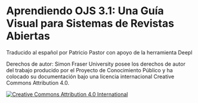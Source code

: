 # Aprendiendo OJS 3.1: Una Guía Visual para Sistemas de Revistas Abiertas

Traducido al español por Patricio Pastor con apoyo de la herramienta Deepl

Derechos de autor: Simon Fraser University posee los derechos de autor del trabajo producido por el Proyecto de Conocimiento Público y ha colocado su documentación bajo una licencia internacional Creative Commons Attribution 4.0.

[![](https://i.creativecommons.org/l/by/4.0/88x31.png "Creative Commons Attribution 4.0 International")](http://creativecommons.org/licenses/by/4.0/)

